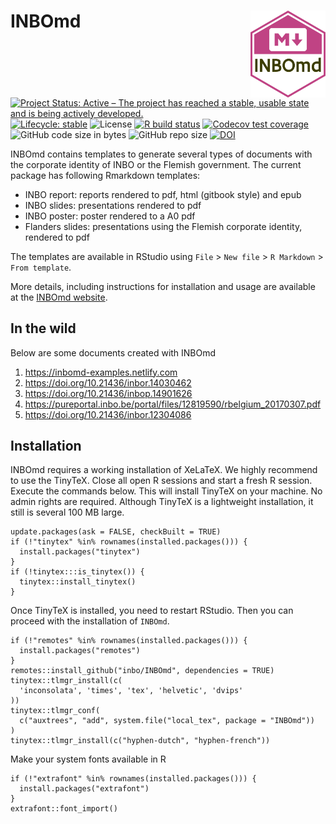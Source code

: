 # INBOmd <img src="man/figures/logo.svg" align="right" alt="A hexagon with the word INBOmd and the Markdown logo" width="120" />

[![Project Status: Active – The project has reached a stable, usable state and is being actively developed.](https://www.repostatus.org/badges/latest/active.svg)](https://www.repostatus.org/#active)
[![Lifecycle: stable](https://lifecycle.r-lib.org/articles/figures/lifecycle-stable.svg)](https://www.tidyverse.org/lifecycle/#stable)
![License](https://img.shields.io/github/license/inbo/INBOmd)
[![R build status](https://github.com/inbo/inbomd/workflows/check%20package%20on%20main/badge.svg)](https://github.com/inbo/inbomd/actions)
[![Codecov test coverage](https://codecov.io/gh/inbo/inbomd/branch/main/graph/badge.svg)](https://codecov.io/gh/inbo/inbomd?branch=main)
![GitHub code size in bytes](https://img.shields.io/github/languages/code-size/inbo/inbomd.svg)
![GitHub repo size](https://img.shields.io/github/repo-size/inbo/inbomd.svg)
[![DOI](https://zenodo.org/badge/66824259.svg)](https://zenodo.org/badge/latestdoi/66824259)

INBOmd contains templates to generate several types of documents with the corporate identity of INBO or the Flemish government. The current package has following Rmarkdown templates:

- INBO report: reports rendered to pdf, html (gitbook style) and epub
- INBO slides: presentations rendered to pdf
- INBO poster: poster rendered to a A0 pdf
- Flanders slides: presentations using the Flemish corporate identity, rendered to pdf

The templates are available in RStudio using `File` > `New file` > `R Markdown` > `From template`.

More details, including instructions for installation and usage are available at the [INBOmd website](https://inbomd.netlify.com/articles/introduction.html).

## In the wild

Below are some documents created with INBOmd

1. https://inbomd-examples.netlify.com
1. https://doi.org/10.21436/inbor.14030462
1. https://doi.org/10.21436/inbop.14901626
1. https://pureportal.inbo.be/portal/files/12819590/rbelgium_20170307.pdf
1. https://doi.org/10.21436/inbor.12304086

## Installation

INBOmd requires a working installation of XeLaTeX. We highly recommend to use the TinyTeX. Close all open R sessions and start a fresh R session. Execute the commands below. This will install TinyTeX on your machine. No admin rights are required. Although TinyTeX is a lightweight installation, it still is several 100 MB large.

```
update.packages(ask = FALSE, checkBuilt = TRUE)
if (!"tinytex" %in% rownames(installed.packages())) {
  install.packages("tinytex")
}
if (!tinytex:::is_tinytex()) {
  tinytex::install_tinytex()
}
```

Once TinyTeX is installed, you need to restart RStudio. Then you can proceed with the installation of `INBOmd`.

```
if (!"remotes" %in% rownames(installed.packages())) {
  install.packages("remotes")
}
remotes::install_github("inbo/INBOmd", dependencies = TRUE)
tinytex::tlmgr_install(c(
  'inconsolata', 'times', 'tex', 'helvetic', 'dvips'
))
tinytex::tlmgr_conf(
  c("auxtrees", "add", system.file("local_tex", package = "INBOmd"))
)
tinytex::tlmgr_install(c("hyphen-dutch", "hyphen-french"))
```

Make your system fonts available in R

```
if (!"extrafont" %in% rownames(installed.packages())) {
  install.packages("extrafont")
}
extrafont::font_import()
```

